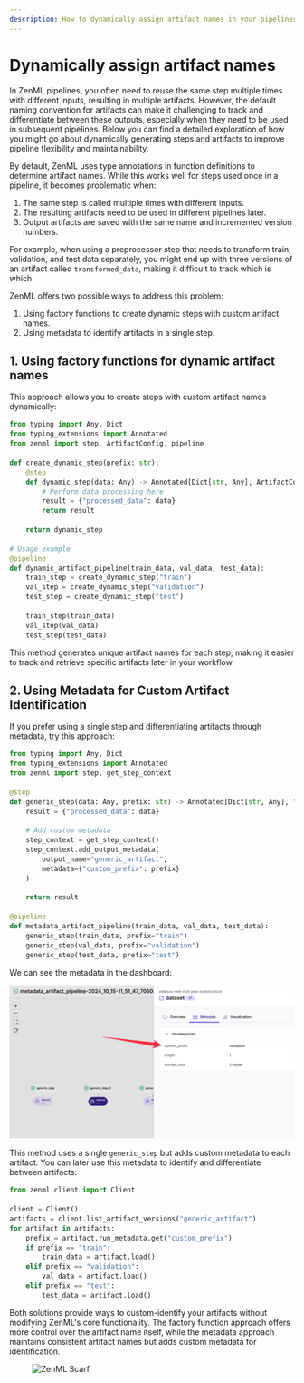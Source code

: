 ```yaml
---
description: How to dynamically assign artifact names in your pipelines.
---
```


# Dynamically assign artifact names

In ZenML pipelines, you often need to reuse the same step multiple times with
different inputs, resulting in multiple artifacts. However, the default naming
convention for artifacts can make it challenging to track and differentiate
between these outputs, especially when they need to be used in subsequent
pipelines. Below you can find a detailed exploration of how you might go about dynamically generating steps and artifacts to improve pipeline
flexibility and maintainability.

By default, ZenML uses type annotations in function definitions to determine artifact names. While this works well for steps used once in a pipeline, it becomes problematic when:

1. The same step is called multiple times with different inputs.
2. The resulting artifacts need to be used in different pipelines later.
3. Output artifacts are saved with the same name and incremented version numbers.

For example, when using a preprocessor step that needs to transform train, validation, and test data separately, you might end up with three versions of an artifact called `transformed_data`, making it difficult to track which is which.

ZenML offers two possible ways to address this problem:

1. Using factory functions to create dynamic steps with custom artifact names.
2. Using metadata to identify artifacts in a single step.

## 1. Using factory functions for dynamic artifact names

This approach allows you to create steps with custom artifact names dynamically:

```python
from typing import Any, Dict
from typing_extensions import Annotated
from zenml import step, ArtifactConfig, pipeline

def create_dynamic_step(prefix: str):
    @step
    def dynamic_step(data: Any) -> Annotated[Dict[str, Any], ArtifactConfig(name=f"{prefix}_artifact")]:
        # Perform data processing here
        result = {"processed_data": data}
        return result

    return dynamic_step

# Usage example
@pipeline
def dynamic_artifact_pipeline(train_data, val_data, test_data):
    train_step = create_dynamic_step("train")
    val_step = create_dynamic_step("validation")
    test_step = create_dynamic_step("test")

    train_step(train_data)
    val_step(val_data)
    test_step(test_data)
```

This method generates unique artifact names for each step, making it easier to track and retrieve specific artifacts later in your workflow.

## 2. Using Metadata for Custom Artifact Identification

If you prefer using a single step and differentiating artifacts through metadata, try this approach:

```python
from typing import Any, Dict
from typing_extensions import Annotated
from zenml import step, get_step_context

@step
def generic_step(data: Any, prefix: str) -> Annotated[Dict[str, Any], "dataset"]:
    result = {"processed_data": data}

    # Add custom metadata
    step_context = get_step_context()
    step_context.add_output_metadata(
        output_name="generic_artifact",
        metadata={"custom_prefix": prefix}
    )

    return result

@pipeline
def metadata_artifact_pipeline(train_data, val_data, test_data):
    generic_step(train_data, prefix="train")
    generic_step(val_data, prefix="validation")
    generic_step(test_data, prefix="test")
```

We can see the metadata in the dashboard:

![Metadata visible in the dashboard](../../.gitbook/assets/metadata_artifact_pipeline.png)

This method uses a single `generic_step` but adds custom metadata to each artifact. You can later use this metadata to identify and differentiate between artifacts:

```python
from zenml.client import Client

client = Client()
artifacts = client.list_artifact_versions("generic_artifact")
for artifact in artifacts:
    prefix = artifact.run_metadata.get("custom_prefix")
    if prefix == "train":
        train_data = artifact.load()
    elif prefix == "validation":
        val_data = artifact.load()
    elif prefix == "test":
        test_data = artifact.load()
```

Both solutions provide ways to custom-identify your artifacts without modifying ZenML's core functionality. The factory function approach offers more control over the artifact name itself, while the metadata approach maintains consistent artifact names but adds custom metadata for identification.
<!-- For scarf -->
<figure><img alt="ZenML Scarf" referrerpolicy="no-referrer-when-downgrade" src="https://static.scarf.sh/a.png?x-pxid=f0b4f458-0a54-4fcd-aa95-d5ee424815bc" /></figure>


